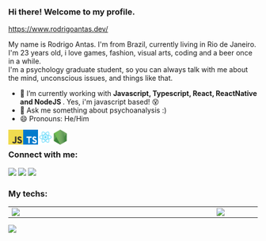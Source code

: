 ### Hi there! Welcome to my profile.

https://www.rodrigoantas.dev/

My name is Rodrigo Antas. I'm from Brazil, currently living in Rio de Janeiro. <br />
I'm 23 years old, i love games, fashion, visual arts, coding and a beer once in a while. <br />
I'm a psychology graduate student, so you can always talk with me about the mind, unconscious issues, and things like that.

- 🔭 I’m currently working with <strong> Javascript, Typescript, React, ReactNative and NodeJS </strong>. Yes, i'm javascript based! 😵
- 💬 Ask me something about psychoanalysis :)
- 😄 Pronouns: He/Him


<img align="left" alt="Javascript" width="30px" src="https://raw.githubusercontent.com/github/explore/80688e429a7d4ef2fca1e82350fe8e3517d3494d/topics/javascript/javascript.png" />
<img align="left" alt="Typescript" width="30px" src="https://raw.githubusercontent.com/github/explore/80688e429a7d4ef2fca1e82350fe8e3517d3494d/topics/typescript/typescript.png" />
<img align="left" alt="React and React native" width="30px" src="https://raw.githubusercontent.com/github/explore/80688e429a7d4ef2fca1e82350fe8e3517d3494d/topics/react/react.png" />
<img align="left" alt="NodeJS" width="30px" src="https://raw.githubusercontent.com/github/explore/80688e429a7d4ef2fca1e82350fe8e3517d3494d/topics/nodejs/nodejs.png" />



<br />

### Connect with me:

<a href="https://www.linkedin.com/in/rodrigo-antas/"><img src="https://img.shields.io/badge/linkedin-%230077B5.svg?&style=for-the-badge&logo=linkedin&logoColor=white"></img></a> 
<a href="mailto:rodr.antas@gmail.com"><img src="https://img.shields.io/badge/gmail-D14836?&style=for-the-badge&logo=gmail&logoColor=white"></img></a>
<a href="https://t.me/rodrigoantas"><img src="https://img.shields.io/badge/telegram-D14836?color=2CA5E0&style=for-the-badge&logo=telegram&logoColor=white"></img></a>



### My techs:

<center>
  <table>
    <tr>
        <td><img width="400px" align="left" src="https://github-readme-stats.vercel.app/api/top-langs/?username=rodrigoantas&hide=html&layout=compact&theme=dracula" /></td>
        <td><img width="495px" align="left" src="https://github-readme-stats.vercel.app/api?username=rodrigoantas&theme=dracula"/></td>
    </tr>   
  </table>
</center>



![](https://komarev.com/ghpvc/?username=rodrigoantas&color=yellow)
